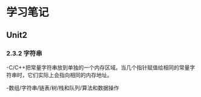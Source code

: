 # 学习笔记


## Unit2
### 2.3.2 字符串
-C/C++把常量字符串放到单独的一个内存区域。当几个指针赋值给相同的常量字符串时，它们实际上会指向相同的内存地址。


-数组/字符串/链表/树/栈和队列/算法和数据操作
